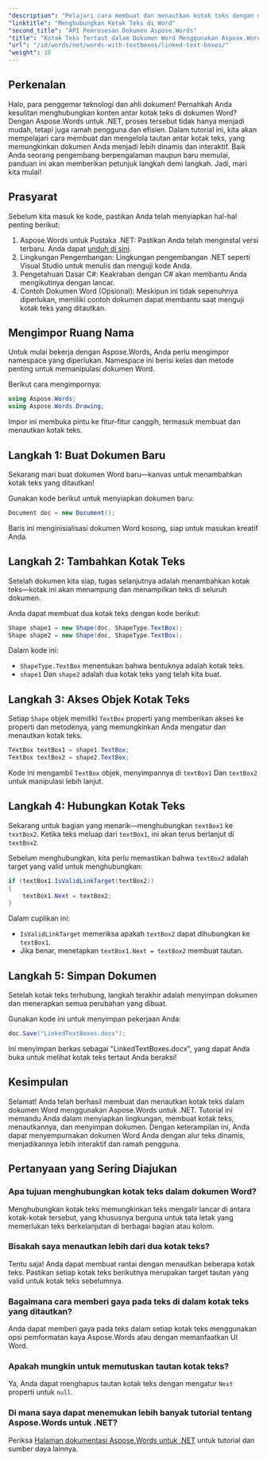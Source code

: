 ```yaml
---
"description": "Pelajari cara membuat dan menautkan kotak teks dengan mudah di dokumen Word dengan Aspose.Words untuk .NET. Ikuti panduan lengkap kami untuk alur konten yang mudah dan hasil yang profesional."
"linktitle": "Menghubungkan Kotak Teks di Word"
"second_title": "API Pemrosesan Dokumen Aspose.Words"
"title": "Kotak Teks Tertaut dalam Dokumen Word Menggunakan Aspose.Words untuk .NET"
"url": "/id/words/net/words-with-textboxes/linked-text-boxes/"
"weight": 10
---
```


## Perkenalan

Halo, para penggemar teknologi dan ahli dokumen! Pernahkah Anda kesulitan menghubungkan konten antar kotak teks di dokumen Word? Dengan Aspose.Words untuk .NET, proses tersebut tidak hanya menjadi mudah, tetapi juga ramah pengguna dan efisien. Dalam tutorial ini, kita akan mempelajari cara membuat dan mengelola tautan antar kotak teks, yang memungkinkan dokumen Anda menjadi lebih dinamis dan interaktif. Baik Anda seorang pengembang berpengalaman maupun baru memulai, panduan ini akan memberikan petunjuk langkah demi langkah. Jadi, mari kita mulai!

## Prasyarat

Sebelum kita masuk ke kode, pastikan Anda telah menyiapkan hal-hal penting berikut:

1. Aspose.Words untuk Pustaka .NET: Pastikan Anda telah menginstal versi terbaru. Anda dapat [unduh di sini](https://releases.aspose.com/words/net/).
2. Lingkungan Pengembangan: Lingkungan pengembangan .NET seperti Visual Studio untuk menulis dan menguji kode Anda.
3. Pengetahuan Dasar C#: Keakraban dengan C# akan membantu Anda mengikutinya dengan lancar.
4. Contoh Dokumen Word (Opsional): Meskipun ini tidak sepenuhnya diperlukan, memiliki contoh dokumen dapat membantu saat menguji kotak teks yang ditautkan.

## Mengimpor Ruang Nama

Untuk mulai bekerja dengan Aspose.Words, Anda perlu mengimpor namespace yang diperlukan. Namespace ini berisi kelas dan metode penting untuk memanipulasi dokumen Word.

Berikut cara mengimpornya:

```csharp
using Aspose.Words;
using Aspose.Words.Drawing;
```

Impor ini membuka pintu ke fitur-fitur canggih, termasuk membuat dan menautkan kotak teks.

## Langkah 1: Buat Dokumen Baru

Sekarang mari buat dokumen Word baru—kanvas untuk menambahkan kotak teks yang ditautkan!

Gunakan kode berikut untuk menyiapkan dokumen baru:

```csharp
Document doc = new Document();
```

Baris ini menginisialisasi dokumen Word kosong, siap untuk masukan kreatif Anda.

## Langkah 2: Tambahkan Kotak Teks

Setelah dokumen kita siap, tugas selanjutnya adalah menambahkan kotak teks—kotak ini akan menampung dan menampilkan teks di seluruh dokumen.

Anda dapat membuat dua kotak teks dengan kode berikut:

```csharp
Shape shape1 = new Shape(doc, ShapeType.TextBox);
Shape shape2 = new Shape(doc, ShapeType.TextBox);
```

Dalam kode ini:
- `ShapeType.TextBox` menentukan bahwa bentuknya adalah kotak teks.
- `shape1` Dan `shape2` adalah dua kotak teks yang telah kita buat.

## Langkah 3: Akses Objek Kotak Teks

Setiap `Shape` objek memiliki `TextBox` properti yang memberikan akses ke properti dan metodenya, yang memungkinkan Anda mengatur dan menautkan kotak teks.

```csharp
TextBox textBox1 = shape1.TextBox;
TextBox textBox2 = shape2.TextBox;
```

Kode ini mengambil `TextBox` objek, menyimpannya di `textBox1` Dan `textBox2` untuk manipulasi lebih lanjut.

## Langkah 4: Hubungkan Kotak Teks

Sekarang untuk bagian yang menarik—menghubungkan `textBox1` ke `textBox2`. Ketika teks meluap dari `textBox1`, ini akan terus berlanjut di `textBox2`.

Sebelum menghubungkan, kita perlu memastikan bahwa `textBox2` adalah target yang valid untuk menghubungkan:

```csharp
if (textBox1.IsValidLinkTarget(textBox2))
{
    textBox1.Next = textBox2;
}
```

Dalam cuplikan ini:
- `IsValidLinkTarget` memeriksa apakah `textBox2` dapat dihubungkan ke `textBox1`.
- Jika benar, menetapkan `textBox1.Next = textBox2` membuat tautan.

## Langkah 5: Simpan Dokumen

Setelah kotak teks terhubung, langkah terakhir adalah menyimpan dokumen dan menerapkan semua perubahan yang dibuat.

Gunakan kode ini untuk menyimpan pekerjaan Anda:

```csharp
doc.Save("LinkedTextBoxes.docx");
```

Ini menyimpan berkas sebagai "LinkedTextBoxes.docx", yang dapat Anda buka untuk melihat kotak teks tertaut Anda beraksi!

## Kesimpulan

Selamat! Anda telah berhasil membuat dan menautkan kotak teks dalam dokumen Word menggunakan Aspose.Words untuk .NET. Tutorial ini memandu Anda dalam menyiapkan lingkungan, membuat kotak teks, menautkannya, dan menyimpan dokumen. Dengan keterampilan ini, Anda dapat menyempurnakan dokumen Word Anda dengan alur teks dinamis, menjadikannya lebih interaktif dan ramah pengguna.

## Pertanyaan yang Sering Diajukan

### Apa tujuan menghubungkan kotak teks dalam dokumen Word?  
Menghubungkan kotak teks memungkinkan teks mengalir lancar di antara kotak-kotak tersebut, yang khususnya berguna untuk tata letak yang memerlukan teks berkelanjutan di berbagai bagian atau kolom.

### Bisakah saya menautkan lebih dari dua kotak teks?  
Tentu saja! Anda dapat membuat rantai dengan menautkan beberapa kotak teks. Pastikan setiap kotak teks berikutnya merupakan target tautan yang valid untuk kotak teks sebelumnya.

### Bagaimana cara memberi gaya pada teks di dalam kotak teks yang ditautkan?  
Anda dapat memberi gaya pada teks dalam setiap kotak teks menggunakan opsi pemformatan kaya Aspose.Words atau dengan memanfaatkan UI Word.

### Apakah mungkin untuk memutuskan tautan kotak teks?  
Ya, Anda dapat menghapus tautan kotak teks dengan mengatur `Next` properti untuk `null`.

### Di mana saya dapat menemukan lebih banyak tutorial tentang Aspose.Words untuk .NET?  
Periksa [Halaman dokumentasi Aspose.Words untuk .NET](https://reference.aspose.com/words/net/) untuk tutorial dan sumber daya lainnya.